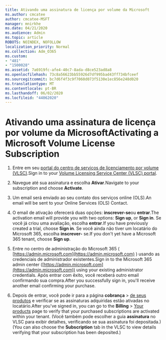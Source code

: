 ```yaml
---
title: Ativando uma assinatura de licença por volume da Microsoft
ms.author: cmcatee
author: cmcatee-MSFT
manager: mnirkhe
ms.date: 04/21/2020
ms.audience: Admin
ms.topic: article
ROBOTS: NOINDEX, NOFOLLOW
localization_priority: Normal
ms.collection: Adm_O365
ms.custom:
- "481"
- "1500028"
ms.assetid: 7a6919fc-afe4-40c7-8ada-d8ce523ad8a8
ms.openlocfilehash: 73c8a56623bb55926d7df995bad43ff734bfceef
ms.sourcegitcommit: bc7d6f4f3c9f7060d073f5130e1ec856e248d020
ms.translationtype: MT
ms.contentlocale: pt-BR
ms.lasthandoff: 06/02/2020
ms.locfileid: "44062020"
---
```

# <a name="activating-a-microsoft-volume-license-subscription"></a><span data-ttu-id="4e461-102">Ativando uma assinatura de licença por volume da Microsoft</span><span class="sxs-lookup"><span data-stu-id="4e461-102">Activating a Microsoft Volume License Subscription</span></span>

1. <span data-ttu-id="4e461-103">Entre em seu [portal do centro de serviços de licenciamento por volume (VLSC)](https://go.microsoft.com/fwlink/p/?LinkId=329762).</span><span class="sxs-lookup"><span data-stu-id="4e461-103">Sign in to your [Volume Licensing Service Center (VLSC) portal](https://go.microsoft.com/fwlink/p/?LinkId=329762).</span></span>

2. <span data-ttu-id="4e461-104">Navegue até sua assinatura e escolha **Ativar**.</span><span class="sxs-lookup"><span data-stu-id="4e461-104">Navigate to your subscription and choose **Activate**.</span></span>

3. <span data-ttu-id="4e461-105">Um email será enviado ao seu contato dos serviços online (OLS).</span><span class="sxs-lookup"><span data-stu-id="4e461-105">An email will be sent to your Online Services (OLS) Contact.</span></span>

4. <span data-ttu-id="4e461-106">O email de ativação oferecerá duas opções: **inscrever-se**ou **entrar**.</span><span class="sxs-lookup"><span data-stu-id="4e461-106">The activation email will provide you with two options: **Sign up**, or **Sign in**.</span></span> <span data-ttu-id="4e461-107">Se você já criou uma avaliação, escolha **entrar**.</span><span class="sxs-lookup"><span data-stu-id="4e461-107">If you have previously created a trial, choose **Sign in**.</span></span> <span data-ttu-id="4e461-108">Se você ainda não tiver um locatário do Microsoft 365, escolha **inscrever-** se.</span><span class="sxs-lookup"><span data-stu-id="4e461-108">If you don't yet have a Microsoft 365 tenant, choose **Sign up**.</span></span>

5. <span data-ttu-id="4e461-109">Entre no centro de administração do Microsoft 365 ( [https://admin.microsoft.com](https://admin.microsoft.com) ) usando as credenciais de administrador existentes.</span><span class="sxs-lookup"><span data-stu-id="4e461-109">Sign in to the Microsoft 365 admin center ([https://admin.microsoft.com](https://admin.microsoft.com)) using your existing administrator credentials.</span></span> <span data-ttu-id="4e461-110">Após entrar com êxito, você receberá outro email confirmando sua compra.</span><span class="sxs-lookup"><span data-stu-id="4e461-110">After you successfully sign in, you'll receive another email confirming your purchase.</span></span>

6. <span data-ttu-id="4e461-111">Depois de entrar, você pode ir para a página **cobrança** \> [de seus produtos](https://go.microsoft.com/fwlink/p/?linkid=842054) e verificar se as assinaturas adquiridas estão ativadas no locatário.</span><span class="sxs-lookup"><span data-stu-id="4e461-111">After you've signed in, you can go to the **Billing** \> [Your products](https://go.microsoft.com/fwlink/p/?linkid=842054) page to verify that your purchased subscriptions are activated within your tenant.</span></span> <span data-ttu-id="4e461-112">(Você também pode escolher a guia **assinatura** no VLSC para exibir detalhes, verificando se sua assinatura foi depositada.)</span><span class="sxs-lookup"><span data-stu-id="4e461-112">(You can also choose the **Subscription** tab in the VLSC to view details verifying that your subscription has been deposited.)</span></span>
